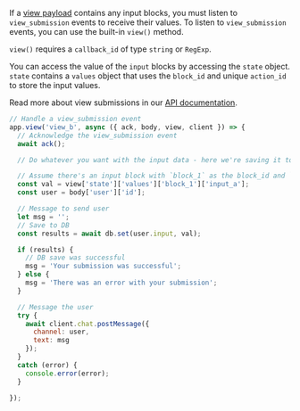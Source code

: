 If a <a href="https://api.slack.com/reference/block-kit/views">view payload</a> contains any input blocks, you must listen to <code>view_submission</code> events to receive their values. To listen to <code>view_submission</code> events, you can use the built-in <code>view()</code> method.

<code>view()</code> requires a <code>callback_id</code> of type <code>string</code> or <code>RegExp</code>.

You can access the value of the <code>input</code> blocks by accessing the <code>state</code> object. <code>state</code> contains a <code>values</code> object that uses the <code>block_id</code> and unique <code>action_id</code> to store the input values.

Read more about view submissions in our <a href="https://api.slack.com/surfaces/modals/using#interactions">API documentation</a>.

```javascript
// Handle a view_submission event
app.view('view_b', async ({ ack, body, view, client }) => {
  // Acknowledge the view_submission event
  await ack();

  // Do whatever you want with the input data - here we're saving it to a DB then sending the user a verifcation of their submission

  // Assume there's an input block with `block_1` as the block_id and `input_a`
  const val = view['state']['values']['block_1']['input_a'];
  const user = body['user']['id'];

  // Message to send user
  let msg = '';
  // Save to DB
  const results = await db.set(user.input, val);

  if (results) {
    // DB save was successful
    msg = 'Your submission was successful';
  } else {
    msg = 'There was an error with your submission';
  }

  // Message the user
  try {
    await client.chat.postMessage({
      channel: user,
      text: msg
    });
  }
  catch (error) {
    console.error(error);
  }

});
```

